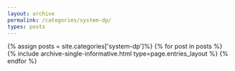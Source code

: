```yaml
---
layout: archive
permalink: /categories/system-dp/
types: posts
---
```


{% assign posts = site.categories['system-dp']%}
{% for post in posts %}
  {% include archive-single-informative.html type=page.entries_layout %}
{% endfor %}

